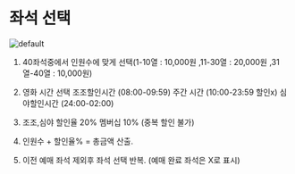# 좌석 선택

![default](https://user-images.githubusercontent.com/42165173/44081042-bd406200-9fe8-11e8-80d5-3ce09f9df159.PNG)

1. 40좌석중에서 인원수에 맞게 선택(1-10열 : 10,000원 ,11-30열 : 20,000원 ,31열-40열 : 10,000원)


2. 영화 시간 선택  조조할인시간  (08:00-09:59)  주간 시간  (10:00-23:59 할인x)    심야할인시간 (24:00-02:00)   


3. 조조,심야 할인율 20% 멤버십 10% (중복 할인 불가)


4. 인원수 + 할인율% = 총금액 산출.


5. 이전 예매 좌석 제외후 좌석 선택 반복. (예매 완료 좌석은 X로 표시)    
